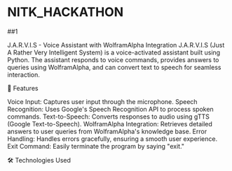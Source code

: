 # NITK_HACKATHON

##1

J.A.R.V.I.S - Voice Assistant with WolframAlpha Integration
J.A.R.V.I.S (Just A Rather Very Intelligent System) is a voice-activated assistant built using Python. The assistant responds to voice commands, provides answers to queries using WolframAlpha, and can convert text to speech for seamless interaction.

🎯 Features


Voice Input: Captures user input through the microphone.
Speech Recognition: Uses Google's Speech Recognition API to process spoken commands.
Text-to-Speech: Converts responses to audio using gTTS (Google Text-to-Speech).
WolframAlpha Integration: Retrieves detailed answers to user queries from WolframAlpha's knowledge base.
Error Handling: Handles errors gracefully, ensuring a smooth user experience.
Exit Command: Easily terminate the program by saying "exit."

🛠️ Technologies Used





